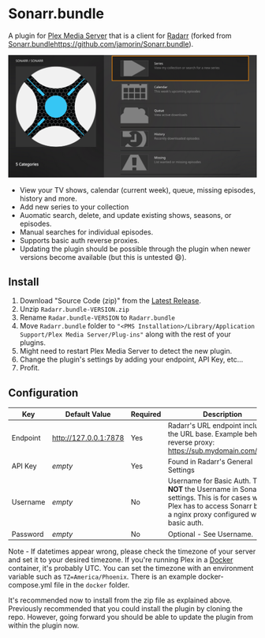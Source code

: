 # Sonarr.bundle

A plugin for [Plex Media Server](https://plex.tv/) that is a client for [Radarr](https://radarr.video/) (forked from [Sonarr.bundle]()https://github.com/jamorin/Sonarr.bundle).

![Screenshot](screenshot.png)

- View your TV shows, calendar (current week), queue, missing episodes, history and more.
- Add new series to your collection
- Auomatic search, delete, and update existing shows, seasons, or episodes.
- Manual searches for individual episodes.
- Supports basic auth reverse proxies.
- Updating the plugin should be possible through the plugin when newer versions become available (but this is untested :smile:).

## Install
1. Download "Source Code (zip)" from the [Latest Release](https://github.com/EWouters/Radarr.bundle/releases/latest).
2. Unzip `Radarr.bundle-VERSION.zip`
3. Rename `Radar.bundle-VERSION` to `Radarr.bundle`
4. Move `Radarr.bundle` folder to `"<PMS Installation>/Library/Application Support/Plex Media Server/Plug-ins"` along with the rest of your plugins.
5. Might need to restart Plex Media Server to detect the new plugin.
6. Change the plugin's settings by adding your endpoint, API Key, etc...
7. Profit.
	
## Configuration
|Key|Default Value|Required|Description|
|---|---|---|---|
|Endpoint|http://127.0.0.1:7878|Yes|Radarr's URL endpoint including the URL base. Example behind a reverse proxy: https://sub.mydomain.com/radarr|
|API Key|_empty_|Yes|Found in Radarr's General Settings|
|Username|_empty_|No|Username for Basic Auth. This is **NOT** the Username in Sonarr's settings. This is for cases where Plex has to access Sonarr behind a nginx proxy configured with basic auth.|
|Password|_empty_|No|Optional - See Username.|

Note - If datetimes appear wrong, please check the timezone of your server and set it to your desired timezone. If you're running Plex in a [Docker](https://hub.docker.com/r/linuxserver/plex/) container, it's probably UTC. You can set the timezone with an environment variable such as `TZ=America/Phoenix`. There is an example docker-compose.yml file in the `docker` folder.

It's recommended now to install from the zip file as explained above. Previously recommended that you could install the plugin by cloning the repo. However, going forward you should be able to update the plugin from within the plugin now.
